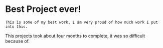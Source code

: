 # Best Project ever!
	This is some of my best work, I am very proud of how much work I put into this.
This projects took about four months to complete, it was so difficult because of.

